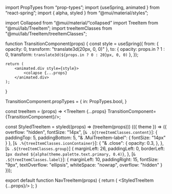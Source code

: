 import PropTypes from “prop-types”;
import {useSpring, animated } from “react-spring”;
import { alpha, styled } from “@mui/material/styles”;

import Collapsed from “@mui/material/“collapsed”
import TreeItem from “@mui/lab/TreeItem”;
import treeItemClasses from "@mui/lab/TreeItem/treeItemClasses";

function TransitionComponent(props) {
    const style = useSpring({
        from: {
            opacity: 0,
            transform: "translate3d(20px, 0, 0)"
        },
        to: {
            opacity: props.in ? 1 : 0,
            transform: `translate3d(${props.in ? 0 : 20}px, 0, 0)`
        },
    });

    return (
        <animated.div style={style}>
            <colapse {...props}
        </animated.div>
    );
}

TransitionComponent.propTypes = {
    in: PropTypes.bool,
}

const treeItem = (props) => <TreeItem {...props} TransitionComponent={TransitionComponent}/>;

const StyledTreeItem = styled((props) => (treeItem(props)))
    (({ theme }) => ({
        overflow: "hidden",
        fontSize: "14px",
        [`& .${treeItemClasses.content}`]: {
            paddingTop: 5,
            paddingBottom: 5,
            "& .MuiTreeItem-label": {
                fontSize: "14px"
            }
        },
        [`& .%{treeItemClasses.iconContainer}`]: {
            "& .close": {
                opacity: 0.3,
            },
        },
        [`& .${treeItemClasses.group}`] {
            marginLeft: 26,
            paddingLeft: 0,
            borderLeft: `1px dashed ${alpha(theme.palette.text.primary, 0.4)}`,
        },
        [`& .${treeItemClasses.label}`]: {
            marginLeft: 10,
            paddingRight: 15,
            fontSize: "9px",
            textOverflow: "ellipsis",
            whiteSpace: "nowrap",
            overflow: "hidden"
        }
    }));

export default function NavTreeItem(props) {
    return (
        <StyledTreeItem {...props}/>
    );
}
